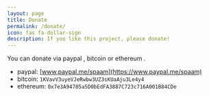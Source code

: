 ```yaml
---
layout: page
title: Donate
permalink: /donate/
icon: fas fa-dollar-sign
description: If you like this project, please donate!
---
```


You can donate via paypal <i class="fab fa-paypal"></i>, bitcoin <i class="fab fa-bitcoin"></i> or ethereum <i class="fab fa-ethereum"></i>.

* paypal: [www.paypal.me/spaam](https://www.paypal.me/spaam)
* bitcoin: `1KVavV3uyeVJeRwbw3UZ3sKUaAju3Le4y4`
* ethereum: `0x7e3A94705a5D0bEdFA3887C723c716A001B84CDe`
